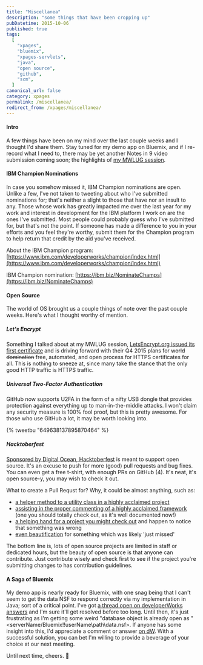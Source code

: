 ```yaml
---
title: "Miscellanea"
description: "some things that have been cropping up"
pubDatetime: 2015-10-06
published: true
tags:
  [
    "xpages",
    "bluemix",
    "xpages-servlets",
    "java",
    "open source",
    "github",
    "scm",
  ]
canonical_url: false
category: xpages
permalink: /miscellanea/
redirect_from: /xpages/miscellanea/
---
```


#### Intro

A few things have been on my mind over the last couple weeks and I thought I'd share them. Stay tuned for my demo app on Bluemix, and if I re-record what I need to, there may be yet another Notes in 9 video submission coming soon; the highlights of [my MWLUG session](/self-promotion/mwlug-ad113-success/).

#### IBM Champion Nominations

In case you somehow missed it, IBM Champion nominations are open. Unlike a few, I've not taken to tweeting about who I've submitted nominations for; that's neither a slight to those that have nor an insult to any. Those whose work has greatly impacted me over the last year for my work and interest in development for the IBM platform I work on are the ones I've submitted. Most people could probably guess who I've submitted for, but that's not the point. If someone has made a difference to you in your efforts and you feel they're worthy, submit them for the Champion program to help return that credit by the aid you've received.

About the IBM Champion program:
[https://www.ibm.com/developerworks/champion/index.html](https://www.ibm.com/developerworks/champion/index.html)

IBM Champion nomination:
[https://ibm.biz/NominateChamps](https://ibm.biz/NominateChamps)

#### Open Source

The world of OS brought us a couple things of note over the past couple weeks. Here's what I thought worthy of mention.

##### Let's Encrypt

Something I talked about at my MWLUG session, [LetsEncrypt.org issued its first certificate](https://letsencrypt.org/2015/09/14/our-first-cert.html) and is driving forward with their Q4 2015 plans for <s>world domination</s> free, automated, and open process for HTTPS certificates for all. This is nothing to sneeze at, since many take the stance that the only good HTTP traffic is HTTPS traffic.

<!--
![Let's Encrypt](https://letsencrypt.org/assets/images/letsencrypt-logo-horizontal.svg){: .img-no-btm-margin }
-->

##### Universal Two-Factor Authentication

GitHub now supports U2FA in the form of a nifty USB dongle that provides protection against everything up to man-in-the-middle attacks. I won't claim any security measure is 100% fool proof, but this is pretty awesome. For those who use GitHub a lot, it may be worth looking into.

{% tweetbu "649638137895870464" %}

##### Hacktoberfest

[Sponsored by Digital Ocean, Hacktoberfest](https://hacktoberfest.digitalocean.com/) is meant to support open source. It's an excuse to push for more (good) pull requests and bug fixes. You can even get a free t-shirt, with enough PRs on GitHub (4). It's neat, it's open source-y, you may wish to check it out.

What to create a Pull Requst for? Why, it could be almost anything, such as:

- [a helper method to a utility class in a highly acclaimed project](https://github.com/OpenNTF/XPagesExtensionLibrary/pull/35)
- [assisting in the proper commenting of a highly acclaimed framework](https://github.com/jesse-gallagher/XPages-Scaffolding/pull/10) (one you should totally check out, as it's well documented now!)
- [a helping hand for a project you might check out](https://github.com/progrium/dokku/pull/1521) and happen to notice that something was wrong
- [even beautification](https://github.com/adambard/learnxinyminutes-docs/pull/1296) for something which was likely 'just missed'

The bottom line is, lots of open source projects are limited in staff or dedicated hours, but the beauty of open source is that anyone can contribute. Just contribute wisely and check first to see if the project you're submitting changes to has contribution guidelines.

#### A Saga of Bluemix

My demo app is nearly ready for Bluemix, with one snag being that I can't seem to get the data NSF to respond correctly via my implementation in Java; sort of a critical point. I've got [a thread open on developerWorks answers](https://developer.ibm.com/answers/questions/231062/xsp-on-bluemix-accessing-data-nsf-yields-notesexce.html) and I'm sure it'll get resolved before too long. Until then, it's just frustrating as I'm getting some weird "database object is already open as "&lt;serverName/Bluemix!!userName\path\data.nsf&gt;. If anyone has some insight into this, I'd appreciate a comment or answer [on dW](https://developer.ibm.com/answers/questions/231062/xsp-on-bluemix-accessing-data-nsf-yields-notesexce.html). With a successful solution, you can bet I'm willing to provide a beverage of your choice at our next meeting.

Until next time, cheers. 🍻

